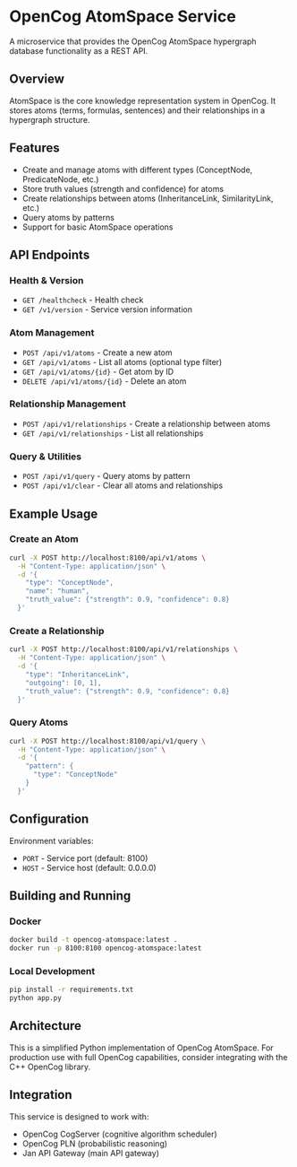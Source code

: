 # OpenCog AtomSpace Service

A microservice that provides the OpenCog AtomSpace hypergraph database functionality as a REST API.

## Overview

AtomSpace is the core knowledge representation system in OpenCog. It stores atoms (terms, formulas, sentences) and their relationships in a hypergraph structure.

## Features

- Create and manage atoms with different types (ConceptNode, PredicateNode, etc.)
- Store truth values (strength and confidence) for atoms
- Create relationships between atoms (InheritanceLink, SimilarityLink, etc.)
- Query atoms by patterns
- Support for basic AtomSpace operations

## API Endpoints

### Health & Version
- `GET /healthcheck` - Health check
- `GET /v1/version` - Service version information

### Atom Management
- `POST /api/v1/atoms` - Create a new atom
- `GET /api/v1/atoms` - List all atoms (optional type filter)
- `GET /api/v1/atoms/{id}` - Get atom by ID
- `DELETE /api/v1/atoms/{id}` - Delete an atom

### Relationship Management
- `POST /api/v1/relationships` - Create a relationship between atoms
- `GET /api/v1/relationships` - List all relationships

### Query & Utilities
- `POST /api/v1/query` - Query atoms by pattern
- `POST /api/v1/clear` - Clear all atoms and relationships

## Example Usage

### Create an Atom
```bash
curl -X POST http://localhost:8100/api/v1/atoms \
  -H "Content-Type: application/json" \
  -d '{
    "type": "ConceptNode",
    "name": "human",
    "truth_value": {"strength": 0.9, "confidence": 0.8}
  }'
```

### Create a Relationship
```bash
curl -X POST http://localhost:8100/api/v1/relationships \
  -H "Content-Type: application/json" \
  -d '{
    "type": "InheritanceLink",
    "outgoing": [0, 1],
    "truth_value": {"strength": 0.9, "confidence": 0.8}
  }'
```

### Query Atoms
```bash
curl -X POST http://localhost:8100/api/v1/query \
  -H "Content-Type: application/json" \
  -d '{
    "pattern": {
      "type": "ConceptNode"
    }
  }'
```

## Configuration

Environment variables:
- `PORT` - Service port (default: 8100)
- `HOST` - Service host (default: 0.0.0.0)

## Building and Running

### Docker
```bash
docker build -t opencog-atomspace:latest .
docker run -p 8100:8100 opencog-atomspace:latest
```

### Local Development
```bash
pip install -r requirements.txt
python app.py
```

## Architecture

This is a simplified Python implementation of OpenCog AtomSpace. For production use with full OpenCog capabilities, consider integrating with the C++ OpenCog library.

## Integration

This service is designed to work with:
- OpenCog CogServer (cognitive algorithm scheduler)
- OpenCog PLN (probabilistic reasoning)
- Jan API Gateway (main API gateway)
